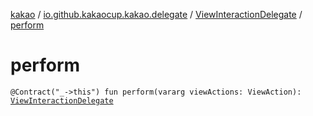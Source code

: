 [kakao](../../index.md) / [io.github.kakaocup.kakao.delegate](../index.md) / [ViewInteractionDelegate](index.md) / [perform](./perform.md)

# perform

`@Contract("_->this") fun perform(vararg viewActions: ViewAction): `[`ViewInteractionDelegate`](index.md)